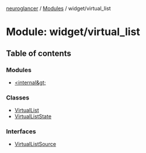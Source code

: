 [neuroglancer](../README.md) / [Modules](../modules.md) / widget/virtual\_list

# Module: widget/virtual\_list

## Table of contents

### Modules

- [&lt;internal\&gt;](widget_virtual_list._internal_.md)

### Classes

- [VirtualList](../classes/widget_virtual_list.VirtualList.md)
- [VirtualListState](../classes/widget_virtual_list.VirtualListState.md)

### Interfaces

- [VirtualListSource](../interfaces/widget_virtual_list.VirtualListSource.md)
